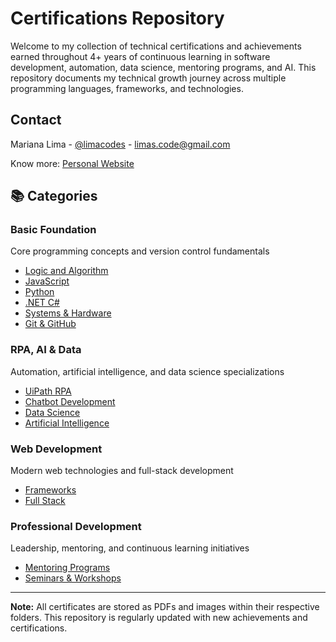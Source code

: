 # Certifications Repository

Welcome to my collection of technical certifications and achievements earned throughout 4+ years of continuous learning in software development, automation, data science, mentoring programs, and AI. This repository documents my technical growth journey across multiple programming languages, frameworks, and technologies.

## Contact

Mariana Lima - [@limacodes](https://www.linkedin.com/in/marianacousseiro/) - limas.code@gmail.com

Know more: [Personal Website](https://my-landing-theta.vercel.app)

## 📚 Categories

### Basic Foundation

Core programming concepts and version control fundamentals

- [Logic and Algorithm](https://github.com/limatainer/Certifications/tree/main/Logica%20e%20algoritmo%20-%20CERTIFICATES)
- [JavaScript](https://github.com/limatainer/Certifications/tree/main/JavaScript%20-%20CERTIFICATES)
- [Python](https://github.com/limatainer/Certifications/tree/main/PYTHON%20CERTIFICATES)
- [.NET C#](https://github.com/limatainer/Certifications/tree/main/Sistemas-%20CERTIFICATES)
- [Systems & Hardware](https://github.com/limatainer/Certifications/tree/main/Sistemas%20e%20Hardware%20-%20CERTIFICATES)
- [Git & GitHub](https://github.com/limatainer/Certifications/tree/main/gitHub%20-%20CERTIFICATES)

### RPA, AI & Data

Automation, artificial intelligence, and data science specializations

- [UiPath RPA](https://github.com/limatainer/Certifications/tree/main/UIpath%20Certificates)
- [Chatbot Development](https://github.com/limatainer/Certifications/tree/main/Chatbot%20-%20CERTIFICATES)
- [Data Science](https://github.com/limatainer/Certifications/tree/main/Data%20Science%20-%20CERTIFICATES)
- [Artificial Intelligence](https://github.com/limatainer/Certifications/tree/main/AI)

### Web Development

Modern web technologies and full-stack development

- [Frameworks](https://github.com/limatainer/Certifications/tree/main/Frameworks%20-%20CERTIFICATES)
- [Full Stack](https://github.com/limatainer/Certifications/tree/main/Full%20Stack%20-%20CERTIFICATES)

### Professional Development

Leadership, mentoring, and continuous learning initiatives

- [Mentoring Programs](https://github.com/limatainer/Certifications/tree/main/Mentor%20Programs)
- [Seminars & Workshops](https://github.com/limatainer/Certifications/tree/main/Seminarios)

---

**Note:** All certificates are stored as PDFs and images within their respective folders. This repository is regularly updated with new achievements and certifications.
